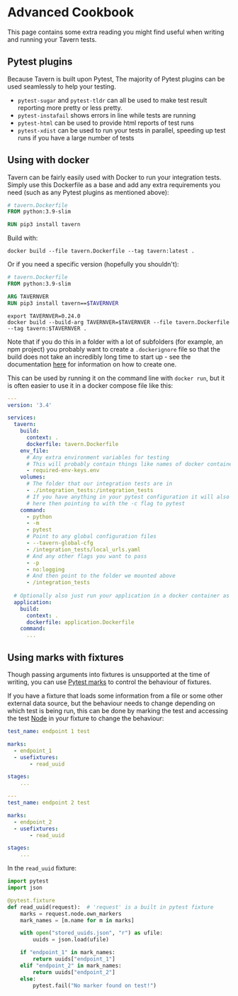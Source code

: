 # Advanced Cookbook

This page contains some extra reading you might find useful when
writing and running your Tavern tests.

## Pytest plugins

Because Tavern is built upon Pytest, The majority of Pytest plugins can
be used seamlessly to help your testing.

- `pytest-sugar` and `pytest-tldr` can all be used
to make test result reporting more pretty or less pretty.
- `pytest-instafail` shows errors in line while tests are running
- `pytest-html` can be used to provide html reports of test runs
- `pytest-xdist` can be used to run your tests in parallel, speeding up
test runs if you have a large number of tests

## Using with docker

Tavern can be fairly easily used with Docker to run your integration tests. Simply
use this Dockerfile as a base and add any extra requirements you need (such as
any Pytest plugins as mentioned above):

```dockerfile
# tavern.Dockerfile
FROM python:3.9-slim

RUN pip3 install tavern
```

Build with:

```shell
docker build --file tavern.Dockerfile --tag tavern:latest .
```

Or if you need a specific version (hopefully you shouldn't):

```dockerfile
# tavern.Dockerfile
FROM python:3.9-slim

ARG TAVERNVER
RUN pip3 install tavern==$TAVERNVER
```

```shell
export TAVERNVER=0.24.0
docker build --build-arg TAVERNVER=$TAVERNVER --file tavern.Dockerfile --tag tavern:$TAVERNVER .
```

Note that if you do this in a folder with a lot of subfolders (for example, an
npm project) you probably want to create a `.dockerignore` file so that the build
does not take an incredibly long time to start up - see the documentation
[here](https://docs.docker.com/engine/reference/builder/#dockerignore-file)
for information on how to create one.

This can be used by running it on the command line with `docker run`, but
it is often easier to use it in a docker compose file like this:

```yaml
---
version: '3.4'

services:
  tavern:
    build:
      context: .
      dockerfile: tavern.Dockerfile
    env_file:
      # Any extra environment variables for testing
      # This will probably contain things like names of docker containers to run tests against
      - required-env-keys.env
    volumes:
      # The folder that our integration tests are in
      - ./integration_tests:/integration_tests
      # If you have anything in your pytest configuration it will also need mounting
      # here then pointing to with the -c flag to pytest
    command:
      - python
      - -m
      - pytest
      # Point to any global configuration files
      - --tavern-global-cfg
      - /integration_tests/local_urls.yaml
      # And any other flags you want to pass
      - -p
      - no:logging
      # And then point to the folder we mounted above
      - /integration_tests
  
  # Optionally also just run your application in a docker container as well
  application:
    build:
      context: .
      dockerfile: application.Dockerfile
    command:
      ...
```

## Using marks with fixtures

Though passing arguments into fixtures is unsupported at the time of writing,
you can use [Pytest marks](https://docs.pytest.org/en/latest/mark.html)
to control the behaviour of fixtures.

If you have a fixture that loads some information from a file or some
other external data source, but the behaviour needs to change depending
on which test is being run, this can be done by  marking the test and
accessing the test
[Node](https://docs.pytest.org/en/latest/reference.html#node)
in your fixture to change the behaviour:

```yaml
test_name: endpoint 1 test

marks:
  - endpoint_1
  - usefixtures:
       - read_uuid

stages:
    ...

---
test_name: endpoint 2 test

marks:
  - endpoint_2
  - usefixtures:
       - read_uuid

stages:
    ...
```

In the `read_uuid` fixture:

```python
import pytest
import json

@pytest.fixture
def read_uuid(request):  # 'request' is a built in pytest fixture
    marks = request.node.own_markers
    mark_names = [m.name for m in marks]

    with open("stored_uuids.json", "r") as ufile:
        uuids = json.load(ufile)

    if "endpoint_1" in mark_names:
        return uuids["endpoint_1"]
    elif "endpoint_2" in mark_names:
        return uuids["endpoint_2"]
    else:
        pytest.fail("No marker found on test!")
```
